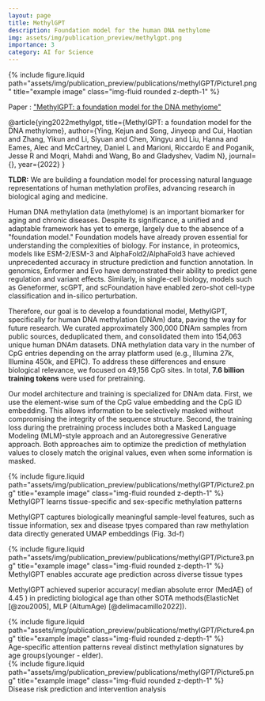 ```yaml
---
layout: page
title: MethylGPT
description: Foundation model for the human DNA methylome
img: assets/img/publication_preview/methylgpt.png
importance: 3
category: AI for Science
---
```


<div class="row justify-content-sm-center">
    <div class="col-sm-12 mt-3 mt-md-0">
        {% include figure.liquid path="assets/img/publication_preview/publications/methylGPT/Picture1.png" title="example image" class="img-fluid rounded z-depth-1" %}
    </div>
</div>
<div class="caption">
</div>

Paper : <a href="https://www.biorxiv.org/content/10.1101/2024.10.30.621013v1">"MethylGPT: a foundation model for the DNA methylome"</a>




@article{ying2022methylgpt,
    title={MethylGPT: a foundation model for the DNA methylome},
    author={Ying, Kejun and Song, Jinyeop and Cui, Haotian and Zhang, Yikun and Li, Siyuan and Chen, Xingyu and Liu, Hanna and Eames, Alec and McCartney, Daniel L and Marioni, Riccardo E and Poganik, Jesse R and Moqri, Mahdi and Wang, Bo and Gladyshev, Vadim N},
    journal={},
    year={2022}
}



**TLDR:** We are building a foundation model for processing natural language representations of human methylation profiles, advancing research in biological aging and medicine.

Human DNA methylation data (methylome) is an important biomarker for aging and chronic diseases. Despite its significance, a unified and adaptable framework has yet to emerge, largely due to the absence of a "foundation model." Foundation models have already proven essential for understanding the complexities of biology. For instance, in proteomics, models like ESM-2/ESM-3 and AlphaFold2/AlphaFold3 have achieved unprecedented accuracy in structure prediction and function annotation. In genomics, Enformer and Evo have demonstrated their ability to predict gene regulation and variant effects. Similarly, in single-cell biology, models such as Geneformer, scGPT, and scFoundation have enabled zero-shot cell-type classification and in-silico perturbation.





Therefore, our goal is to develop a foundational model, MethylGPT, specifically for human DNA methylation (DNAm) data, paving the way for future research. We curated approximately 300,000 DNAm samples from public sources, deduplicated them, and consolidated them into 154,063 unique human DNAm datasets. DNA methylation data vary in the number of CpG entries depending on the array platform used (e.g., Illumina 27k, Illumina 450k, and EPIC). To address these differences and ensure biological relevance, we focused on 49,156 CpG sites. In total, **7.6 billion training tokens** were used for pretraining.

Our model architecture and training is specialized for DNAm data. First, we use the element-wise sum of the CpG value embedding and the CpG ID embedding. This allows information to be selectively masked without compromising the integrity of the sequence structure. Second, the training loss during the pretraining process includes both a Masked Language Modeling (MLM)-style approach and an Autoregressive Generative approach. Both approaches aim to optimize the prediction of methylation values to closely match the original values, even when some information is masked.




<div class="row justify-content-sm-center">
    <div class="col-sm-8 mt-3 mt-md-0">
        {% include figure.liquid path="assets/img/publication_preview/publications/methylGPT/Picture2.png" title="example image" class="img-fluid rounded z-depth-1" %}
    </div>
</div>
<div class="caption">
    MethylGPT learns tissue-specific and sex-specific methylation patterns
</div>



MethylGPT captures biologically meaningful sample-level features, such as tissue information, sex and disease tpyes compared than raw methylation data directly generated UMAP embeddings (Fig. 3d-f)

<div class="row justify-content-sm-center">
    <div class="col-sm-8 mt-3 mt-md-0">
        {% include figure.liquid path="assets/img/publication_preview/publications/methylGPT/Picture3.png" title="example image" class="img-fluid rounded z-depth-1" %}
    </div>
</div>
<div class="caption">
    MethylGPT enables accurate age prediction across diverse tissue types
</div>


MethylGPT achieved superior accuracy( median absolute error (MedAE) of 4.45 ) in predicting biological age than other SOTA methods(ElasticNet [@zou2005], MLP (AltumAge) [@delimacamillo2022]).


<div class="row justify-content-sm-center">
    <div class="col-sm-8 mt-3 mt-md-0">
        {% include figure.liquid path="assets/img/publication_preview/publications/methylGPT/Picture4.png" title="example image" class="img-fluid rounded z-depth-1" %}
    </div>
</div>
<div class="caption">
   Age-specific attention patterns reveal distinct methylation signatures by age groups(younger - elder).
</div>


<div class="row justify-content-sm-center">
    <div class="col-sm-8 mt-3 mt-md-0">
        {% include figure.liquid path="assets/img/publication_preview/publications/methylGPT/Picture5.png" title="example image" class="img-fluid rounded z-depth-1" %}
    </div>
</div>
<div class="caption">
    Disease risk prediction and intervention analysis
</div>




